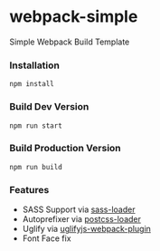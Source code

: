 # webpack-simple
Simple Webpack Build Template

### Installation 
```
npm install
```

### Build Dev Version
```
npm run start
```

### Build Production Version
```
npm run build
```

### Features
* SASS Support via [sass-loader](https://github.com/jtangelder/sass-loader)
* Autoprefixer via [postcss-loader](https://github.com/postcss/postcss-loader)
* Uglify via [uglifyjs-webpack-plugin](https://github.com/webpack-contrib/uglifyjs-webpack-plugin)
* Font Face fix
